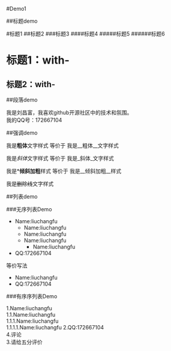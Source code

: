 #Demo1

##标题demo

#标题1
##标题2
###标题3
####标题4
#####标题5
######标题6

标题1：with-
===

标题2：with-
---

##段落demo

我是刘昌富，我喜欢github开源社区中的技术和氛围。  
我的QQ号：172667104

##强调demo

我是**粗体**文字样式 等价于 我是__粗体__文字样式

我是*斜体*文字样式 等价于  我是_斜体_文字样式

我是***倾斜加粗**样式 等价于  我是__倾斜加粗__样式

我是~~删除线~~文字样式

##列表demo

###无序列表Demo  

* Name:liuchangfu    
  * Name:liuchangfu   
   * Name:liuchangfu  
    * Name:liuchangfu 
      * Name:liuchangfu 
* QQ:172667104  

等价写法
- Name:liuchangfu  
- QQ:172667104

###有序序列表Demo

1.Name:liuchangfu  
  1.1.Name:liuchangfu  
   1.1.1.Name:liuchangfu  
    1.1.1.1.Name:liuchangfu 
2.QQ:172667104  
4.评论  
3.请给五分评价